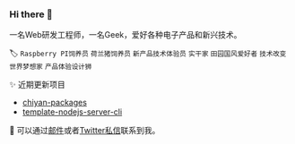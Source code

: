 ### Hi there 👋

一名Web研发工程师，一名Geek，爱好各种电子产品和新兴技术。

🏷️ `Raspberry PI饲养员` `荷兰猪饲养员` `新产品技术体验员` `实干家` `田园国风爱好者` `技术改变世界梦想家` `产品体验设计狮`


✨ 近期更新项目

- [chiyan-packages](https://github.com/GGICE/chiyan-packages)
- [template-nodejs-server-cli](https://github.com/GGICE/template-nodejs-server-cli)

📮 可以通过[邮件](mailto:i@ice.gs)或者[Twitter私信](https://twitter.com/iGGICE)联系到我。
